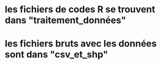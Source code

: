 # les fichiers de codes R se trouvent dans "traitement_données"
# les fichiers bruts avec les données sont dans "csv_et_shp"